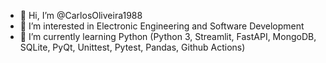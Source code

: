 - 👋 Hi, I’m @CarlosOliveira1988
- 👀 I’m interested in Electronic Engineering and Software Development
- 🌱 I’m currently learning Python (Python 3, Streamlit, FastAPI, MongoDB, SQLite, PyQt, Unittest, Pytest, Pandas, Github Actions)

<!---
CarlosOliveira1988/CarlosOliveira1988 is a ✨ special ✨ repository because its `README.md` (this file) appears on your GitHub profile.
You can click the Preview link to take a look at your changes.
--->
